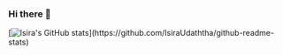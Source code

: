 ### Hi there 👋
<!-- 
- 💬 Ask me about Artificial Intelligence or Google
- 📫 How to reach me: lmoroney@gmail.com
- 😄 Pronouns: he/him
- ⚡ Fun fact: Father to Chris and Claudia Moroney -->

<!-- Learn more about what I do by visiting [my website](https://)! -->

[![Isira's GitHub stats](https://github-readme-stats.vercel.app/api?username=IsiraUdaththa&show_icons=true&title_color="5D8CB3"&icon_color="4798FF"&text_color="718CA1"&bg_color=0d1117")](https://github.com/IsiraUdaththa/github-readme-stats)

<!--
**IsiraUdaththa/IsiraUdaththa** is a ✨ _special_ ✨ repository because its `README.md` (this file) appears on your GitHub profile.

Here are some ideas to get you started:

- 🔭 I’m currently working on ...
- 🌱 I’m currently learning ...
- 👯 I’m looking to collaborate on ...
- 🤔 I’m looking for help with ...
- 💬 Ask me about ...
- 📫 How to reach me: ...
- 😄 Pronouns: ...
- ⚡ Fun fact: ...
-->
